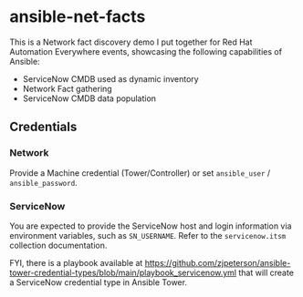 # ansible-net-facts

This is a Network fact discovery demo I put together for Red Hat Automation Everywhere events, showcasing the following capabilities of Ansible:

* ServiceNow CMDB used as dynamic inventory
* Network Fact gathering
* ServiceNow CMDB data population

## Credentials

### Network

Provide a Machine credential (Tower/Controller) or set `ansible_user` / `ansible_password`.

### ServiceNow

You are expected to provide the ServiceNow host and login information via environment variables, such as `SN_USERNAME`. Refer to the `servicenow.itsm` collection documentation.

FYI, there is a playbook available at https://github.com/zjpeterson/ansible-tower-credential-types/blob/main/playbook_servicenow.yml that will create a ServiceNow credential type in Ansible Tower.
